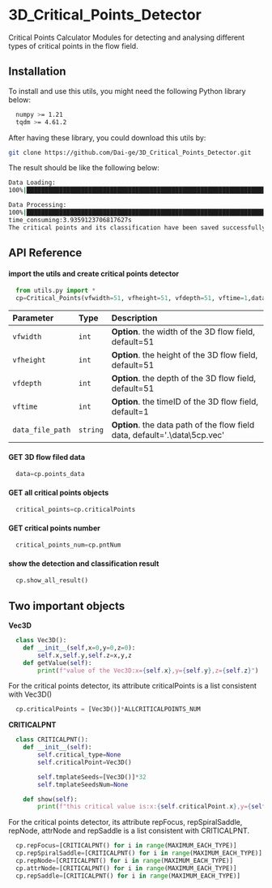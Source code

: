 # 3D_Critical_Points_Detector

Critical Points Calculator Modules for detecting and analysing different types of critical points in the flow field. 



## Installation

To install and use this utils, you might need the following Python library below:

```bash
  numpy >= 1.21
  tqdm >= 4.61.2
```
After having these library, you could download this utils by:

```bash
git clone https://github.com/Dai-ge/3D_Critical_Points_Detector.git
```
The result should be like the following below:
```bash
Data Loading:
100%|█████████████████████████████████████████████████████████████████████████████████████████████████████████████████████████████████████████████████████████████████████████████████████████████████████████████████████████████| 397953/397953 [00:00<00:00, 1033770.30it/s] 

Data Processing:
100%|██████████████████████████████████████████████████████████████████████████████████████████████████████████████████████████████████████████████████████████████████████████████████████████████████████████████████████████████████████████| 50/50 [00:03<00:00, 14.71it/s] 
time_consuming:3.9359123706817627s
The critical points and its classification have been saved successfully.
```
## API Reference

#### import the utils and create critical points detector
```python
  from utils.py import *
  cp=Critical_Points(vfwidth=51, vfheight=51, vfdepth=51, vftime=1,data_file_path='.\\data\\5cp.vec') 
```

| Parameter | Type     | Description                |
| :-------- | :------- | :------------------------- |
| `vfwidth` | `int` | **Option**. the width of the 3D flow field, default=51 |
| `vfheight` | `int` | **Option**. the height of the 3D flow field, default=51 |
| `vfdepth` | `int` | **Option**. the depth of the 3D flow field, default=51 |
| `vftime` | `int` | **Option**. the timeID of the 3D flow field, default=1 |
| `data_file_path` | `string` | **Option**. the data path of the flow field data, default='.\\data\\5cp.vec' |

#### GET 3D flow filed data

```python
  data=cp.points_data
```
#### GET all critical points objects

```python
  critical_points=cp.criticalPoints
```
#### GET critical points number

```python
  critical_points_num=cp.pntNum
```
#### show the detection and classification result
```python
  cp.show_all_result()
```

## Two important objects

**Vec3D**

```python
  class Vec3D():
    def __init__(self,x=0,y=0,z=0):
        self.x,self.y,self.z=x,y,z
    def getValue(self):
        print(f"value of the Vec3D:x={self.x},y={self.y},z={self.z}")
```
For the critical points detector, its attribute criticalPoints is a list consistent with Vec3D()
```python
  cp.criticalPoints = [Vec3D()]*ALLCRITICALPOINTS_NUM
```
**CRITICALPNT**
```python
  class CRITICALPNT():
    def __init__(self):
        self.critical_type=None
        self.criticalPoint=Vec3D()

        self.tmplateSeeds=[Vec3D()]*32
        self.tmplateSeedsNum=None

    def show(self):
        print(f"this critical value is:x:{self.criticalPoint.x},y={self.criticalPoint.y},z={self.criticalPoint.z}.")
```
For the critical points detector, its attribute repFocus, repSpiralSaddle, repNode, attrNode and repSaddle is a list consistent with CRITICALPNT.

```python
  cp.repFocus=[CRITICALPNT() for i in range(MAXIMUM_EACH_TYPE)]
  cp.repSpiralSaddle=[CRITICALPNT() for i in range(MAXIMUM_EACH_TYPE)]
  cp.repNode=[CRITICALPNT() for i in range(MAXIMUM_EACH_TYPE)]
  cp.attrNode=[CRITICALPNT() for i in range(MAXIMUM_EACH_TYPE)]
  cp.repSaddle=[CRITICALPNT() for i in range(MAXIMUM_EACH_TYPE)]
```
